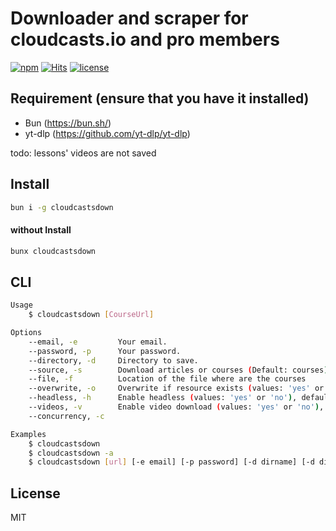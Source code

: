# Downloader and scraper for cloudcasts.io and pro members

[![npm](https://badgen.net/npm/v/cloudcastsdown)](https://www.npmjs.com/package/cloudcastsdown)
[![Hits](https://hits.seeyoufarm.com/api/count/incr/badge.svg?url=https%3A%2F%2Fgithub.com%2Fmuhamed-didovic%2Fcloudcastsdown&count_bg=%2379C83D&title_bg=%23555555&icon=&icon_color=%23E7E7E7&title=hits&edge_flat=false)](https://hits.seeyoufarm.com)
[![license](https://flat.badgen.net/github/license/muhamed-didovic/cloudcastsdown)](https://github.com/muhamed-didovic/cloudcastsdown/blob/master/LICENSE)

## Requirement (ensure that you have it installed)
- Bun (https://bun.sh/)
- yt-dlp (https://github.com/yt-dlp/yt-dlp)

todo:
lessons' videos are not saved
## Install
```sh
bun i -g cloudcastsdown
```

#### without Install
```sh
bunx cloudcastsdown
```

## CLI
```sh
Usage
    $ cloudcastsdown [CourseUrl]

Options
    --email, -e         Your email.
    --password, -p      Your password.
    --directory, -d     Directory to save.
    --source, -s        Download articles or courses (Default: courses)
    --file, -f          Location of the file where are the courses
    --overwrite, -o     Overwrite if resource exists (values: 'yes' or 'no'), default value is 'no'
    --headless, -h      Enable headless (values: 'yes' or 'no'), default value is 'yes'
    --videos, -v        Enable video download (values: 'yes' or 'no'), default value is 'no'
    --concurrency, -c

Examples
    $ cloudcastsdown
    $ cloudcastsdown -a
    $ cloudcastsdown [url] [-e email] [-p password] [-d dirname] [-d dirname] [-c number] [-f path-to-file] [-h yes/no]
```

## License
MIT
